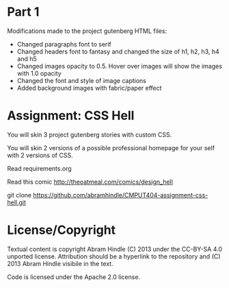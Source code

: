 Part 1
======
Modifications made to the project gutenberg HTML files:
* Changed paragraphs font to serif
* Changed headers font to fantasy and changed the size of h1, h2, h3, h4 and h5
* Changed images opacity to 0.5. Hover over images will show the images with 1.0 opacity
* Changed the font and style of image captions
* Added background images with fabric/paper effect

Assignment: CSS Hell
====================

You will skin 3 project gutenberg stories with custom CSS.

You will skin 2 versions of a possible professional homepage for your
self with 2 versions of CSS.

Read requirements.org

Read this comic http://theoatmeal.com/comics/design_hell

git clone https://github.com/abramhindle/CMPUT404-assignment-css-hell.git

License/Copyright
=================

Textual content is copyright Abram Hindle (C) 2013 under the CC-BY-SA
4.0 unported license. Attribution should be a hyperlink to the
repository and (C) 2013 Abram Hindle visibile in the text.

Code is licensed under the Apache 2.0 license.
